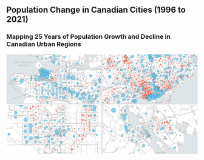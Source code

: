 ## Population Change in Canadian Cities (1996 to 2021)

### Mapping 25 Years of Population Growth and Decline in Canadian Urban Regions

![maps](./src/assets/web-card.png)

